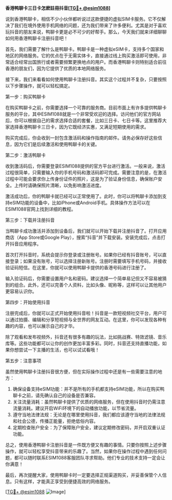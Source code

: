 **香港鸭聊卡三日卡怎麽註冊抖音[[TG💪+ @esim1088](https://t.me/s/esim1088)]**

说到香港鸭聊卡，相信不少小伙伴都听说过这款便捷的虚拟SIM卡服务。它不仅解决了我们在境外使用手机网络的问题，还为我们带来了许多便利。尤其是对于喜欢玩抖音的朋友来说，鸭聊卡更是必不可少的好帮手。那么，今天我们就来详细聊聊如何用香港鸭聊卡注册抖音吧！

首先，我们需要了解什么是鸭聊卡。鸭聊卡是一种虚拟eSIM卡，支持多个国家和地区的网络服务。它的优点在于无需实体卡，直接通过线上购买激活即可使用，非常适合经常出国旅行或者需要频繁更换地点的用户。而香港鸭聊卡则特别适合前往香港的朋友们，因为它提供了优质的本地网络服务。

接下来，我们来看看如何使用鸭聊卡注册抖音。其实这个过程并不复杂，只要按照以下步骤操作，就可以轻松搞定。

第一步：购买鸭聊卡

在购买鸭聊卡之前，你需要选择一个可靠的服务商。目前市面上有许多提供鸭聊卡服务的平台，其中ESIM1088就是一个非常受欢迎的选择。访问他们的官方网站后，你可以根据自己的需求选择合适的套餐，比如三日卡、七日卡等。这里推荐大家选择香港鸭聊卡三日卡，因为它既经济实惠，又满足短期使用的需求。

购买完成后，你会收到一封包含激活码和操作指南的邮件。请务必保存好这些信息，因为它们是后续激活和使用鸭聊卡的关键。

第二步：激活鸭聊卡

收到激活码后，你需要登录ESIM1088提供的官方平台进行激活。一般来说，激活过程很简单，只需要输入你的手机号码和激活码即可完成。需要注意的是，在激活过程中可能会要求你上传身份证件的照片，这是为了验证身份信息，确保账户安全。上传时请确保照片清晰，以免影响激活进度。

激活成功后，你的鸭聊卡就已经可以正常使用了。此时，你可以将鸭聊卡添加到支持eSIM功能的设备中，比如iPhone或Android手机。具体操作方法可以在ESIM1088官网上找到详细的教程。

第三步：下载并注册抖音

当鸭聊卡成功激活并添加到设备后，我们就可以开始下载并注册抖音了。打开应用商店（App Store或Google Play），搜索“抖音”并下载安装。安装完成后，点击打开抖音应用程序。

首次打开抖音时，系统会提示你登录或注册账号。如果你已经有抖音账号，可以直接登录；如果没有账号，可以选择注册新账号。注册时需要填写手机号码，并接收验证码短信。在这里，你就可以使用鸭聊卡提供的香港号码进行注册了。

输入验证码后，你需要设置用户名和密码。建议选择一个简单易记但又不容易被猜到的组合。此外，还可以完善个人资料，比如头像、昵称等，这样可以让其他用户更容易认识你。

第四步：开始使用抖音

注册完成后，你就可以正式开始使用抖音啦！抖音是一款短视频社交平台，用户可以通过拍摄、编辑和分享短视频与全世界的网友互动。在这里，你可以发现各种有趣的内容，也可以展示自己的才华。

除了观看和发布视频外，抖音还有很多有趣的玩法，比如挑战赛、特效滤镜、音乐库等。这些功能都可以让你的创作更加丰富多彩。同时，抖音还支持直播功能，如果你想尝试一下主播的生活，也可以试试看哦！

第五步：注意事项

虽然使用鸭聊卡注册抖音很方便，但在实际操作过程中还是有一些需要注意的地方：

1. 确保设备支持eSIM功能：并不是所有的手机都支持eSIM功能，所以在购买鸭聊卡之前，请先确认自己的设备是否兼容。
2. 关注流量消耗：虽然鸭聊卡提供了优质的网络服务，但在使用抖音时仍需注意流量消耗。建议开启WiFi环境下的自动播放功能，以节省流量。
3. 遵守当地法律法规：无论是在哪里使用抖音，我们都应该遵守当地的法律法规和社会公德，传播正能量，拒绝低俗内容。
4. 定期检查账户安全：为了保障账户安全，建议定期修改密码，并开启双重认证功能。

总之，使用香港鸭聊卡注册抖音是一件既方便又有趣的事情。只要你按照上述步骤操作，就可以轻松享受抖音带来的乐趣了。当然，如果你在操作过程中遇到任何问题，都可以随时联系ESIM1088客服团队寻求帮助。他们专业的技术支持一定会让你满意！

最后，再次提醒大家，使用鸭聊卡时一定要选择正规渠道购买，并妥善保管个人信息。只有这样，才能真正享受到便捷高效的网络服务。

[[TG💪+ @esim1088](https://t.me/s/esim1088) ![Image](https://i.postimg.cc/4NQfJmqS/Snipaste-2025-05-13-00-14-12.png)]